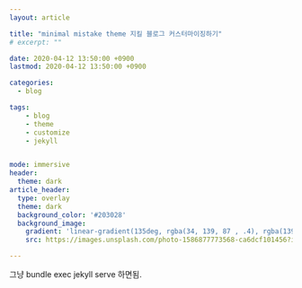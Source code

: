 ```yaml
---
layout: article

title: "minimal mistake theme 지킬 블로그 커스터마이징하기"
# excerpt: ""

date: 2020-04-12 13:50:00 +0900
lastmod: 2020-04-12 13:50:00 +0900

categories: 
  - blog

tags: 
    - blog
    - theme
    - customize
    - jekyll


mode: immersive
header:
  theme: dark
article_header:
  type: overlay
  theme: dark
  background_color: '#203028'
  background_image:
    gradient: 'linear-gradient(135deg, rgba(34, 139, 87 , .4), rgba(139, 34, 139, .4))'
    src: https://images.unsplash.com/photo-1586877773568-ca6dcf101456?ixlib=rb-1.2.1&ixid=eyJhcHBfaWQiOjEyMDd9&auto=format&fit=crop&w=1350&q=80

---
```



그냥 bundle exec jekyll serve 하면됨.
